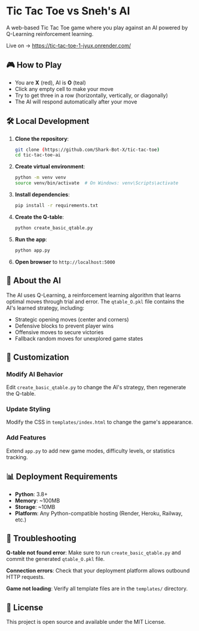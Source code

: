 # Tic Tac Toe vs Sneh's AI

A web-based Tic Tac Toe game where you play against an AI powered by Q-Learning reinforcement learning.

Live on -> https://tic-tac-toe-1-jyux.onrender.com/

## 🎮 How to Play

- You are **X** (red), AI is **O** (teal)
- Click any empty cell to make your move
- Try to get three in a row (horizontally, vertically, or diagonally)
- The AI will respond automatically after your move

## 🛠️ Local Development

1. **Clone the repository**:
   ```bash
   git clone (https://github.com/Shark-Bot-X/tic-tac-toe)
   cd tic-tac-toe-ai
   ```

2. **Create virtual environment**:
   ```bash
   python -m venv venv
   source venv/bin/activate  # On Windows: venv\Scripts\activate
   ```

3. **Install dependencies**:
   ```bash
   pip install -r requirements.txt
   ```

4. **Create the Q-table**:
   ```bash
   python create_basic_qtable.py
   ```

5. **Run the app**:
   ```bash
   python app.py
   ```

6. **Open browser** to `http://localhost:5000`

## 🤖 About the AI

The AI uses Q-Learning, a reinforcement learning algorithm that learns optimal moves through trial and error. The `qtable_O.pkl` file contains the AI's learned strategy, including:

- Strategic opening moves (center and corners)
- Defensive blocks to prevent player wins  
- Offensive moves to secure victories
- Fallback random moves for unexplored game states

## 🔧 Customization

### Modify AI Behavior
Edit `create_basic_qtable.py` to change the AI's strategy, then regenerate the Q-table.

### Update Styling
Modify the CSS in `templates/index.html` to change the game's appearance.

### Add Features
Extend `app.py` to add new game modes, difficulty levels, or statistics tracking.

## 📊 Deployment Requirements

- **Python**: 3.8+
- **Memory**: ~100MB
- **Storage**: ~10MB
- **Platform**: Any Python-compatible hosting (Render, Heroku, Railway, etc.)

## 🐛 Troubleshooting

**Q-table not found error**: Make sure to run `create_basic_qtable.py` and commit the generated `qtable_O.pkl` file.

**Connection errors**: Check that your deployment platform allows outbound HTTP requests.

**Game not loading**: Verify all template files are in the `templates/` directory.

## 📜 License

This project is open source and available under the MIT License.
